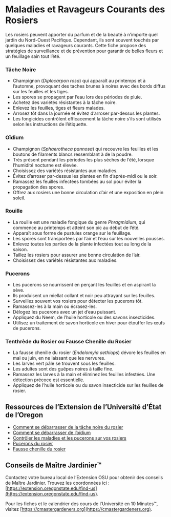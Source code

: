 # Maladies et Ravageurs Courants des Rosiers

Les rosiers peuvent apporter du parfum et de la beauté à n’importe quel jardin du Nord-Ouest Pacifique. Cependant, ils sont souvent touchés par quelques maladies et ravageurs courants. Cette fiche propose des stratégies de surveillance et de prévention pour garantir de belles fleurs et un feuillage sain tout l’été.

### Tâche Noire

- Champignon (*Diplocarpon rosa*) qui apparaît au printemps et à l’automne, provoquant des taches brunes à noires avec des bords diffus sur les feuilles et les tiges.
- Les spores se propagent par l’eau lors des périodes de pluie.
- Achetez des variétés résistantes à la tâche noire.
- Enlevez les feuilles, tiges et fleurs malades.
- Arrosez tôt dans la journée et évitez d’arroser par-dessus les plantes.
- Les fongicides contrôlent efficacement la tâche noire s’ils sont utilisés selon les instructions de l’étiquette.

### Oïdium

- Champignon (*Sphaerotheca pannosa*) qui recouvre les feuilles et les boutons de filaments blancs ressemblant à de la poudre.
- Très présent pendant les périodes les plus sèches de l’été, lorsque l’humidité nocturne est élevée.
- Choisissez des variétés résistantes aux maladies.
- Évitez d’arroser par-dessus les plantes en fin d’après-midi ou le soir.
- Ramassez les feuilles infectées tombées au sol pour éviter la propagation des spores.
- Offrez aux rosiers une bonne circulation d’air et une exposition en plein soleil.

### Rouille

- La rouille est une maladie fongique du genre *Phragmidium*, qui commence au printemps et atteint son pic au début de l’été.
- Apparaît sous forme de pustules orange sur le feuillage.
- Les spores sont transportées par l’air et l’eau sur les nouvelles pousses.
- Enlevez toutes les parties de la plante infectées tout au long de la saison.
- Taillez les rosiers pour assurer une bonne circulation de l’air.
- Choisissez des variétés résistantes aux maladies.

### Pucerons

- Les pucerons se nourrissent en perçant les feuilles et en aspirant la sève.
- Ils produisent un miellat collant et noir peu attrayant sur les feuilles.
- Surveillez souvent vos rosiers pour détecter les pucerons tôt.
- Ramassez-les à la main ou écrasez-les.
- Délogez les pucerons avec un jet d’eau puissant.
- Appliquez du Neem, de l’huile horticole ou des savons insecticides.
- Utilisez un traitement de savon horticole en hiver pour étouffer les œufs de pucerons.

### Tenthrède du Rosier ou Fausse Chenille du Rosier

- La fausse chenille du rosier (*Endelomyia aethiops*) dévore les feuilles en mai ou juin, en ne laissant que les nervures.
- Les larves vert pâle se trouvent sous les feuilles.
- Les adultes sont des guêpes noires à taille fine.
- Ramassez les larves à la main et éliminez les feuilles infestées. Une détection précoce est essentielle.
- Appliquez de l’huile horticole ou du savon insecticide sur les feuilles de rosier.

## Ressources de l’Extension de l’Université d’État de l’Oregon

- [Comment se débarrasser de la tâche noire du rosier](https://solvepestproblems.oregonstate.edu/plant-problems/roses/black-spot)
- [Comment se débarrasser de l’oïdium](https://solvepestproblems.oregonstate.edu/plant-problems/roses/powdery-mildew)
- [Contrôler les maladies et les pucerons sur vos rosiers](https://extension.oregonstate.edu/catalog/pub/ec-1520-controlling-diseases-aphids-your-roses)
- [Pucerons du rosier](https://solvepestproblems.oregonstate.edu/plant-problems/rose/aphid)
- [Fausse chenille du rosier](https://agsci.oregonstate.edu/nurspest/insects/roseslug)

## Conseils de Maître Jardinier™

Contactez votre bureau local de l’Extension OSU pour obtenir des conseils de Maître Jardinier. Trouvez les coordonnées ici : [https://extension.oregonstate.edu/find-us](https://extension.oregonstate.edu/find-us).

Pour les fiches et le calendrier des cours de l’Université en 10 Minutes™, visitez [https://cmastergardeners.org](https://cmastergardeners.org).
